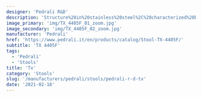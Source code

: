 ```yaml
---
designer: 'Pedrali R&D'
description: 'Structure%20in%20stainless%20steel%2C%20characterized%20by%20a%20calendered%20footrest%2C%20fixed%20to%20the%20column%20with%20laser%20joint.%20Central%20base%20and%20footrest%20in%20stainless%20steel%2C%20cylindrical%20seat%2C%20available%20in%20the%20version%20with%20swivel%20seat.'
image_primary: 'img/TX_4405F_01_zoom.jpg'
image_secondary: 'img/TX_4405F_02_zoom.jpg'
manufacturer: 'Pedrali'
href: 'https://www.pedrali.it/en/products/catalog/Stool-TX-4405F/'
subtitle: 'TX 4405F'
tags:
  - 'Pedrali'
  - 'Stools'
title: 'Tx'
category: 'Stools'
slug: '/manufacturers/pedrali/stools/pedrali-r-d-tx'
date: '2021-02-18'
---
```

